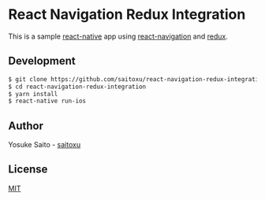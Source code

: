 # React Navigation Redux Integration

This is a sample [react-native](https://github.com/facebook/react-native) app
using [react-navigation](https://github.com/react-community/react-navigation) and [redux](https://github.com/reactjs/redux).

## Development

```sh
$ git clone https://github.com/saitoxu/react-navigation-redux-integration.git
$ cd react-navigation-redux-integration
$ yarn install
$ react-native run-ios
```

## Author

Yosuke Saito - [saitoxu](https://github.com/saitoxu)

## License

[MIT](LICENSE.txt)
